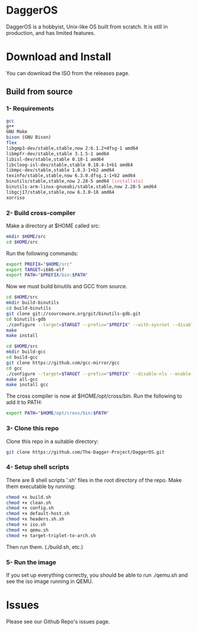 # DaggerOS
DaggerOS is a hobbyist, Unix-like OS built from scratch. It is still in production, and has limited features.

# Download and Install
You can download the ISO from the releases page.

## Build from source
### 1- Requirements
```bash
gcc 
g++ 
GNU Make 
bison (GNU Bison) 
flex 
libgmp3-dev/stable,stable,now 2:6.1.2+dfsg-1 amd64
libmpfr-dev/stable,stable 3.1.5-1 amd64
libisl-dev/stable,stable 0.18-1 amd64
libcloog-isl-dev/stable,stable 0.18.4-1+b1 amd64
libmpc-dev/stable,stable 1.0.3-1+b2 amd64
texinfo/stable,stable,now 6.3.0.dfsg.1-1+b2 amd64
binutils/stable,stable,now 2.28-5 amd64 [installato]
binutils-arm-linux-gnueabi/stable,stable,now 2.28-5 amd64
libgcj17/stable,stable,now 6.3.0-18 amd64 
xorriso
```

### 2- Build cross-compiler
Make a directory at $HOME called src:
```bash
mkdir $HOME/src
cd $HOME/src
```
Run the following commands:
```bash
export PREFIX="$HOME/src"
export TARGET=i686-elf
export PATH="$PREFIX/bin:$PATH"
```
Now we must build binutils and GCC from source.
```bash
cd $HOME/src
mkdir build-binutils
cd build-binutils
git clone git://sourceware.org/git/binutils-gdb.git
cd binutils-gdb
./configure --target=$TARGET --prefix="$PREFIX" --with-sysroot --disable-nls --disable-werror
make
make install
```

```bash
cd $HOME/src
mkdir build-gcc
cd build-gcc
git clone https://github.com/gcc-mirror/gcc
cd gcc
./configure --target=$TARGET --prefix="$PREFIX" --disable-nls --enable-languages=c,c++ --without-headers
make all-gcc
make install gcc
```
The cross compiler is now at $HOME/opt/cross/bin. Run the following to add it to PATH:
```bash
export PATH="$HOME/opt/cross/bin:$PATH"
```

### 3- Clone this repo
Clone this repo in a suitable directory:
```bash
git clone https://github.com/The-Dagger-Project/DaggerOS.git
```

### 4- Setup shell scripts
There are 8 shell scripts '.sh' files in the root directory of the repo. Make them executable by running:
```bash
chmod +x build.sh
chmod +x clean.sh
chmod +x config.sh
chmod +x default-host.sh
chmod +x headers.sh.sh
chmod +x iso.sh
chmod +x qemu.sh
chmod +x target-triplet-to-arch.sh
```
Then run them. (./build.sh, etc.)

### 5- Run the image
If you set up everything correctly, you should be able to run ./qemu.sh and see the iso image running in QEMU.

# Issues
Please see our Github Repo's issues page.
